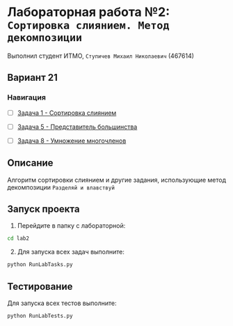 # Лабораторная работа №2: `Сортировка слиянием. Метод декомпозиции`
Выполнил студент ИТМО, `Ступичев Михаил Николаевич` (467614)

## Вариант 21
### Навигация

- [ ] [Задача 1 - Сортировка слиянием](task1)
- [ ] [Задача 5 - Представитель большинства](task5)
- [ ] [Задача 8 - Умножение многочленов](task8)


## Описание
Алгоритм сортировки слиянием и другие задания, использующие метод декомпозиции `Разделяй и влавствуй`

## Запуск проекта
1. Перейдите в папку с лабораторной:
```bash
cd lab2
```

2. Для запуска всех задач выполните:
```bash
python RunLabTasks.py
```


## Тестирование
Для запуска всех тестов выполните:
```bash
python RunLabTests.py
```